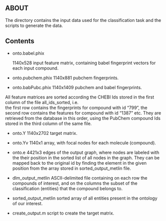 **ABOUT**
-------------
The directory contains the input data used for the classification task and the scripts to generate the data. 

**Contents**
----------------

* onto.babel.phix

    1140x528  input feature matrix, containing babel fingerprint vectors for each input compound.
    
* onto.pubchem.phix
    1140x881  pubchem fingerprints.
    
* onto.babPubc.phix 
    1140x1409 pubchem and babel fingerprints.
    
All feature matrices are sorted according the CHEBI Ids stored in the first column of the file all_ids_sorted, i.e.  
the first row contains the fingerprints for compound with id “799”, the second row contains the features for 
compound with id “1387” etc. They are retrieved from the database in this order, using the PubChem compound Ids 
stored in the third column of the same file.

* onto.Y
    1140x2702 target matrix.

* onto.Yv
    1140x1 array, with focal nodes for each molecule (compound).
    
* onto.e
    4421x3 edges of the output graph, where nodes are labeled with the their position in the sorted list of all 
    nodes in the graph. They can be mapped back to the original id by finding the element in the given position 
    from the array stored in sorted_output_metlin file.

* dlm_output_metlin 
    ASCII-delimited file containing on each row the compounds of interest, and on the columns the subset of 
    the classification (entities) that the compound belongs to.
    
* sorted_output_metlin
    sorted array of all entities present in the ontology of our interest. 

* create_output.m
    script to create the target matrix.

    
